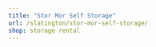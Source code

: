 ```yaml
---
title: "Stor Mor Self Storage"
url: /slatington/stor-mor-self-storage/
shop: storage rental
---
```

